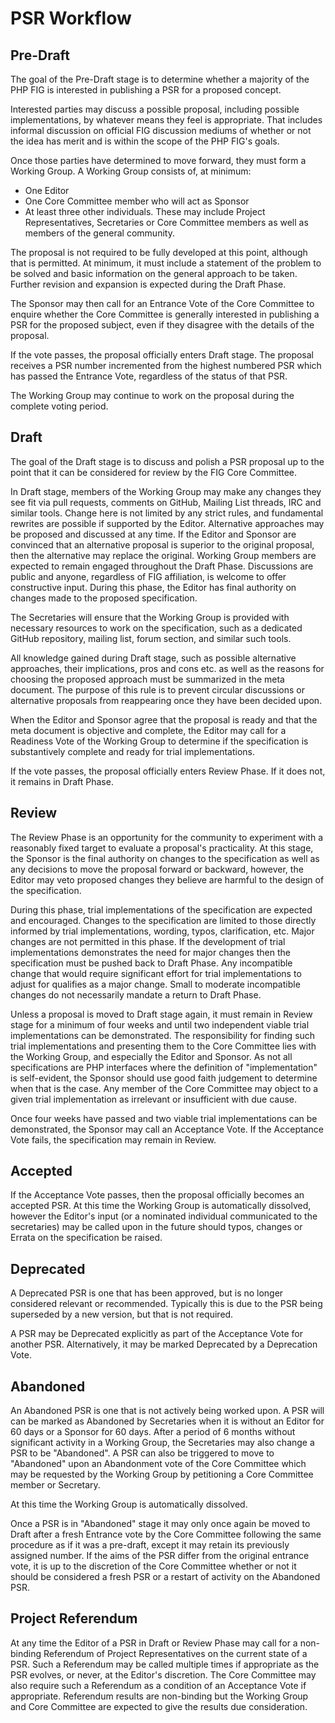 # PSR Workflow

## Pre-Draft

The goal of the Pre-Draft stage is to determine whether a majority of the PHP FIG is interested in publishing a PSR for a proposed concept.

Interested parties may discuss a possible proposal, including possible implementations, by whatever means they feel is appropriate. That includes informal discussion on official FIG discussion mediums of whether or not the idea has merit and is within the scope of the PHP FIG's goals.

Once those parties have determined to move forward, they must form a Working Group. A Working Group consists of, at minimum:

* One Editor
* One Core Committee member who will act as Sponsor
* At least three other individuals. These may include Project Representatives, Secretaries or Core Committee members as well as members of the general community.

The proposal is not required to be fully developed at this point, although that is permitted. At minimum, it must include a statement of the problem to be solved and basic information on the general approach to be taken. Further revision and expansion is expected during the Draft Phase.

The Sponsor may then call for an Entrance Vote of the Core Committee to enquire whether the Core Committee is generally interested in publishing a PSR for the proposed subject, even if they disagree with the details of the proposal.

If the vote passes, the proposal officially enters Draft stage. The proposal receives a PSR number incremented from the highest numbered PSR which has passed the Entrance Vote, regardless of the status of that PSR.

The Working Group may continue to work on the proposal during the complete voting period.

## Draft

The goal of the Draft stage is to discuss and polish a PSR proposal up to the point that it can be considered for review by the FIG Core Committee.

In Draft stage, members of the Working Group may make any changes they see fit via pull requests, comments on GitHub, Mailing List threads, IRC and similar tools. Change here is not limited by any strict rules, and fundamental rewrites are possible if supported by the Editor. Alternative approaches may be proposed and discussed at any time. If the Editor and Sponsor are convinced that an alternative proposal is superior to the original proposal, then the alternative may replace the original. Working Group members are expected to remain engaged throughout the Draft Phase. Discussions are public and anyone, regardless of FIG affiliation, is welcome to offer constructive input. During this phase, the Editor has final authority on changes made to the proposed specification.

The Secretaries will ensure that the Working Group is provided with necessary resources to work on the specification, such as a dedicated GitHub repository, mailing list, forum section, and similar such tools.

All knowledge gained during Draft stage, such as possible alternative approaches, their implications, pros and cons etc. as well as the reasons for choosing the proposed approach must be summarized in the meta document. The purpose of this rule is to prevent circular discussions or alternative proposals from reappearing once they have been decided upon.

When the Editor and Sponsor agree that the proposal is ready and that the meta document is objective and complete, the Editor may call for a Readiness Vote of the Working Group to determine if the specification is substantively complete and ready for trial implementations.

If the vote passes, the proposal officially enters Review Phase. If it does not, it remains in Draft Phase.

## Review

The Review Phase is an opportunity for the community to experiment with a reasonably fixed target to evaluate a proposal's practicality. At this stage, the Sponsor is the final authority on changes to the specification as well as any decisions to move the proposal forward or backward, however, the Editor may veto proposed changes they believe are harmful to the design of the specification.

During this phase, trial implementations of the specification are expected and encouraged. Changes to the specification are limited to those directly informed by trial implementations, wording, typos, clarification, etc. Major changes are not permitted in this phase. If the development of trial implementations demonstrates the need for major changes then the specification must be pushed back to Draft Phase. Any incompatible change that would require significant effort for trial implementations to adjust for qualifies as a major change. Small to moderate incompatible changes do not necessarily mandate a return to Draft Phase.

Unless a proposal is moved to Draft stage again, it must remain in Review stage for a minimum of four weeks and until two independent viable trial implementations can be demonstrated. The responsibility for finding such trial implementations and presenting them to the Core Committee lies with the Working Group, and especially the Editor and Sponsor. As not all specifications are PHP interfaces where the definition of "implementation" is self-evident, the Sponsor should use good faith judgement to determine when that is the case. Any member of the Core Committee may object to a given trial implementation as irrelevant or insufficient with due cause.

Once four weeks have passed and two viable trial implementations can be demonstrated, the Sponsor may call an Acceptance Vote. If the Acceptance Vote fails, the specification may remain in Review.

## Accepted

If the Acceptance Vote passes, then the proposal officially becomes an accepted PSR. At this time the Working Group is automatically dissolved, however the Editor's input (or a nominated individual communicated to the secretaries) may be called upon in the future should typos, changes or Errata on the specification be raised.

## Deprecated

A Deprecated PSR is one that has been approved, but is no longer considered relevant or recommended. Typically this is due to the PSR being superseded by a new version, but that is not required.

A PSR may be Deprecated explicitly as part of the Acceptance Vote for another PSR. Alternatively, it may be marked Deprecated by a Deprecation Vote.

## Abandoned

An Abandoned PSR is one that is not actively being worked upon. A PSR will can be marked as Abandoned by Secretaries when it is without an Editor for 60 days or a Sponsor for 60 days. After a period of 6 months without significant activity in a Working Group, the Secretaries may also change a PSR to be "Abandoned". A PSR can also be triggered to move to "Abandoned" upon an Abandonment vote of the Core Committee which may be requested by the Working Group by petitioning a Core Committee member or Secretary.

At this time the Working Group is automatically dissolved.

Once a PSR is in "Abandoned" stage it may only once again be moved to Draft after a fresh Entrance vote by the Core Committee following the same procedure as if it was a pre-draft, except it may retain its previously assigned number. If the aims of the PSR differ from the original entrance vote, it is up to the discretion of the Core Committee whether or not it should be considered a fresh PSR or a restart of activity on the Abandoned PSR.

## Project Referendum

At any time the Editor of a PSR in Draft or Review Phase may call for a non-binding Referendum of Project Representatives on the current state of a PSR.  Such a Referendum may be called multiple times if appropriate as the PSR evolves, or never, at the Editor's discretion.  The Core Committee may also require such a Referendum as a condition of an Acceptance Vote if appropriate.  Referendum results are non-binding but the Working Group and Core Committee are expected to give the results due consideration.

<!-- ready: no -->
<!-- revision: 49b93d55188dadbb09fd7147a62cf5dab925fdea -->